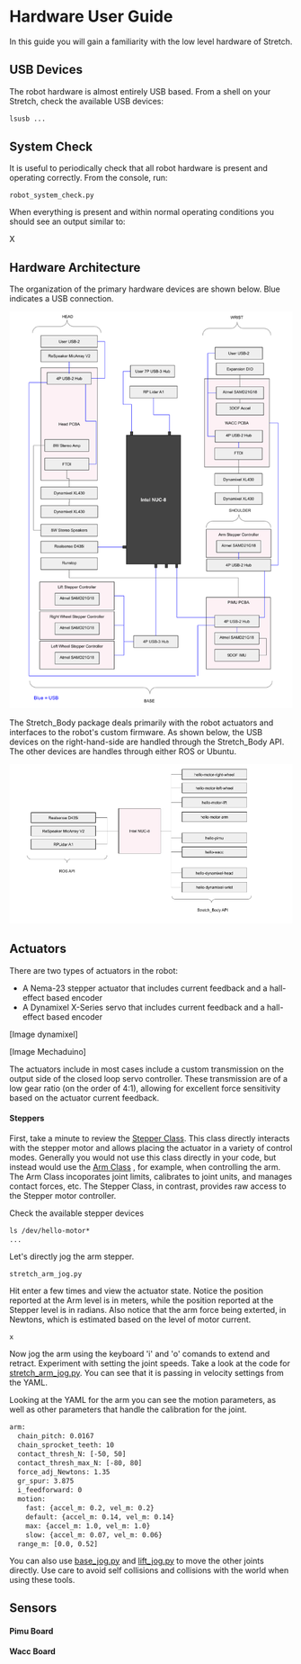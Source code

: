 
# Hardware User Guide

In this guide you will gain a familiarity with the low level hardware of Stretch. 

## USB Devices

The robot hardware is almost entirely USB based. From a shell on your Stretch, check the available USB devices:

```bash
lsusb ...
```

## System Check

It is useful to periodically check that all robot hardware is present and operating correctly.  From the console, run:

```
robot_system_check.py
```

When everything is present and within normal operating conditions you should see an output similar to:

X

## Hardware Architecture

The organization of the primary hardware devices are shown below. Blue indicates a USB connection. 

![](./images/stretch_hardware_architecture.png)

The Stretch_Body package deals primarily with the robot actuators and interfaces to the robot's custom firmware. As shown below, the USB devices on the right-hand-side are handled through the Stretch_Body API. The other devices are handles through either ROS or Ubuntu. 

 ![](./images/stretch_usb_architecture.png)

## Actuators

There are two types of actuators in the robot:

* A Nema-23 stepper actuator that includes current feedback and a hall-effect based encoder
* A Dynamixel X-Series servo that includes current feedback and a hall-effect based encoder

[Image dynamixel]

[Image Mechaduino]

The actuators include in most cases include a custom transmission on the output side of the closed loop servo controller. These transmission are of a low gear ratio (on the order of 4:1), allowing for excellent force sensitivity based on the actuator current feedback.

#### Steppers

First, take a minute to review the [Stepper Class](../python/stretch_body/stepper.py). This class directly interacts with the stepper motor and allows placing the actuator in a variety of control modes. Generally you would not use this class directly in your code, but instead would use the [Arm Class](../stretch_body/arm.py) , for example, when controlling the arm. The Arm Class incoporates joint limits, calibrates to joint units, and manages contact forces, etc. The Stepper Class, in contrast, provides raw access to the Stepper motor controller. 



Check the available stepper devices

```
ls /dev/hello-motor*
...
```

Let's directly jog the arm stepper.

```
stretch_arm_jog.py
```

Hit enter a few times and view the actuator state. Notice the position reported at the Arm level is in meters, while the position reported at the Stepper level is in radians. Also notice that the arm force being exterted, in Newtons, which is estimated based on the level of motor current.

```
x
```

Now jog the arm using the keyboard 'i' and 'o' comands to extend and retract.  Experiment with setting the joint speeds. Take a look at the code for [stretch_arm_jog.py](../bin/stretch_arm_jog.py). You can see that it is passing in velocity settings from the YAML.

Looking at the YAML for the arm you can see the motion parameters, as well as other parameters that handle the calibration for the joint.

```
arm:
  chain_pitch: 0.0167
  chain_sprocket_teeth: 10
  contact_thresh_N: [-50, 50]
  contact_thresh_max_N: [-80, 80]
  force_adj_Newtons: 1.35
  gr_spur: 3.875
  i_feedforward: 0
  motion:
    fast: {accel_m: 0.2, vel_m: 0.2}
    default: {accel_m: 0.14, vel_m: 0.14}
    max: {accel_m: 1.0, vel_m: 1.0}
    slow: {accel_m: 0.07, vel_m: 0.06}
  range_m: [0.0, 0.52]
```

You can also use [base_jog.py](../stretch_body/base_jog.py) and [lift_jog.py](../stretch_body/lift_jog.py) to move the other joints directly. Use care to avoid self collisions and collisions with the world when using these tools.

## Sensors

#### Pimu Board

#### Wacc Board